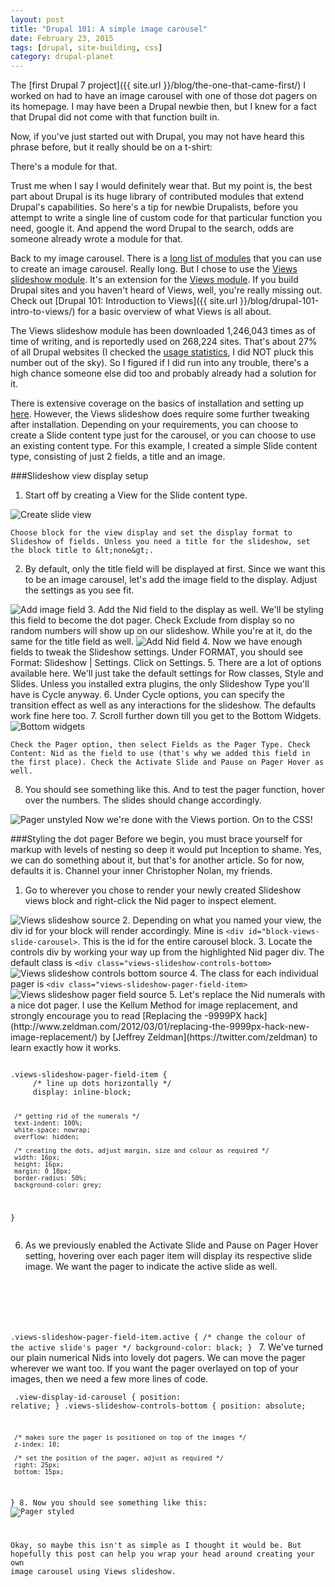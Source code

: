 ```yaml
---
layout: post
title: "Drupal 101: A simple image carousel"
date: February 23, 2015
tags: [drupal, site-building, css]
category: drupal-planet
---
```

The [first Drupal 7 project]({{ site.url }}/blog/the-one-that-came-first/) I worked on had to have an image carousel with one of those dot pagers on its homepage. I may have been a Drupal newbie then, but I knew for a fact that Drupal did not come with that function built in.

Now, if you've just started out with Drupal, you may not have heard this phrase before, but it really should be on a t-shirt:

There's a module for that.

Trust me when I say I would definitely wear that. But my point is, the best part about Drupal is its huge library of contributed modules that extend Drupal's capabilities. So here's a tip for newbie Drupalists, before you attempt to write a single line of custom code for that particular function you need, google it. And append the word Drupal to the search, odds are someone already wrote a module for that.

Back to my image carousel. There is a [long list of modules](https://www.drupal.org/node/418616) that you can use to create an image carousel. Really long. But I chose to use the [Views slideshow module](https://www.drupal.org/project/views_slideshow). It's an extension for the [Views module](https://www.drupal.org/project/views). If you build Drupal sites and you haven't heard of Views, well, you're really missing out. Check out [Drupal 101: Introduction to Views]({{ site.url }}/blog/drupal-101-intro-to-views/) for a basic overview of what Views is all about.

The Views slideshow module has been downloaded 1,246,043 times as of time of writing, and is reportedly used on 268,224 sites. That's about 27% of all Drupal websites (I checked the [usage statistics](https://www.drupal.org/project/usage/drupal), I did NOT pluck this number out of the sky). So I figured if I did run into any trouble, there's a high chance someone else did too and probably already had a solution for it.

There is extensive coverage on the basics of installation and setting up [here](https://www.drupal.org/node/903244). However, the Views slideshow does require some further tweaking after installation. Depending on your requirements, you can choose to create a Slide content type just for the carousel, or you can choose to use an existing content type. For this example, I created a simple Slide content type, consisting of just 2 fields, a title and an image. 

###Slideshow view display setup
1. Start off by creating a View for the Slide content type.
<img src="{{ site.url }}/images/posts/view-slideshow.jpg" alt="Create slide view"/>

    Choose block for the view display and set the display format to Slideshow of fields. Unless you need a title for the slideshow, set the block title to &lt;none&gt;.
2. By default, only the title field will be displayed at first. Since we want this to be an image carousel, let's add the image field to the display. Adjust the settings as you see fit.
<img src="{{ site.url }}/images/posts/view-slideshow-2.jpg" alt="Add image field"/>
3. Add the Nid field to the display as well. We'll be styling this field to become the dot pager. Check Exclude from display so no random numbers will show up on our slideshow. While you're at it, do the same for the title field as well.
<img src="{{ site.url }}/images/posts/view-slideshow-3.jpg" alt="Add Nid field"/>
4. Now we have enough fields to tweak the Slideshow settings. Under FORMAT, you should see Format: Slideshow &#124; Settings. Click on Settings.
5. There are a lot of options available here. We'll just take the default settings for Row classes, Style and Slides. Unless you installed extra plugins, the only Slideshow Type you'll have is Cycle anyway.
6. Under Cycle options, you can specify the transition effect as well as any interactions for the slideshow. The defaults work fine here too.
7. Scroll further down till you get to the Bottom Widgets.
<img src="{{ site.url }}/images/posts/view-slideshow-4.jpg" alt="Bottom widgets"/>

    Check the Pager option, then select Fields as the Pager Type. Check Content: Nid as the field to use (that's why we added this field in the first place). Check the Activate Slide and Pause on Pager Hover as well.
8. You should see something like this. And to test the pager function, hover over the numbers. The slides should change accordingly.
<img src="{{ site.url }}/images/posts/view-slideshow-8.jpg" alt="Pager unstyled"/>
Now we're done with the Views portion. On to the CSS!

###Styling the dot pager
Before we begin, you must brace yourself for markup with levels of nesting so deep it would put Inception to shame. Yes, we can do something about it, but that's for another article. So for now, defaults it is. Channel your inner Christopher Nolan, my friends.

1. Go to wherever you chose to render your newly created Slideshow views block and right-click the Nid pager to inspect element.
<img src="{{ site.url }}/images/posts/view-slideshow-5.jpg" alt="Views slideshow source"/>
2. Depending on what you named your view, the div id for your block will render accordingly. Mine is <code class="language-markup">&lt;div id="block-views-slide-carousel&gt;</code>. This is the id for the entire carousel block.
3. Locate the controls div by working your way up from the highlighted Nid pager div. The default class is <code class="language-markup">&lt;div class="views-slideshow-controls-bottom&gt;</code>
<img src="{{ site.url }}/images/posts/view-slideshow-6.jpg" alt="Views slideshow controls bottom source"/>
4. The class for each individual pager is <code class="language-markup">&lt;div class="views-slideshow-pager-field-item&gt;</code>
<img src="{{ site.url }}/images/posts/view-slideshow-7.jpg" alt="Views slideshow pager field source"/>
5. Let's replace the Nid numerals with a nice dot pager. I use the Kellum Method for image replacement, and strongly encourage you to read [Replacing the -9999PX hack](http://www.zeldman.com/2012/03/01/replacing-the-9999px-hack-new-image-replacement/) by [Jeffrey Zeldman](https://twitter.com/zeldman) to learn exactly how it works.
    <pre><code class="language-css">
.views-slideshow-pager-field-item {
     /* line up dots horizontally */
     display: inline-block;
     
     /* getting rid of the numerals */
     text-indent: 100%;
     white-space: nowrap;
     overflow: hidden;
     
     /* creating the dots, adjust margin, size and colour as required */
     width: 16px;
     height: 16px;
     margin: 0 10px;
     border-radius: 50%;
     background-color: grey;
}
</code></pre>

6. As we previously enabled the Activate Slide and Pause on Pager Hover setting, hovering over each pager item will display its respective slide image. We want the pager to indicate the active slide as well.
    <pre><code class="language-css">
.views-slideshow-pager-field-item.active {
     /* change the colour of the active slide's pager */
     background-color: black;
}
</code></pre>
7. We've turned our plain numerical Nids into lovely dot pagers. We can move the pager wherever we want too. If you want the pager overlayed on top of your images, then we need a few more lines of code.
    <pre><code class="language-css">
.view-display-id-carousel {
     position: relative;
}
.views-slideshow-controls-bottom {
     position: absolute;

     /* makes sure the pager is positioned on top of the images */
     z-index: 10;

     /* set the position of the pager, adjust as required */
     right: 25px;
     bottom: 15px;
}
8. Now you should see something like this:
<img src="{{ site.url }}/images/posts/view-slideshow-9.jpg" alt="Pager styled"/>

Okay, so maybe this isn't as simple as I thought it would be. But hopefully this post can help you wrap your head around creating your own image carousel using Views slideshow.
